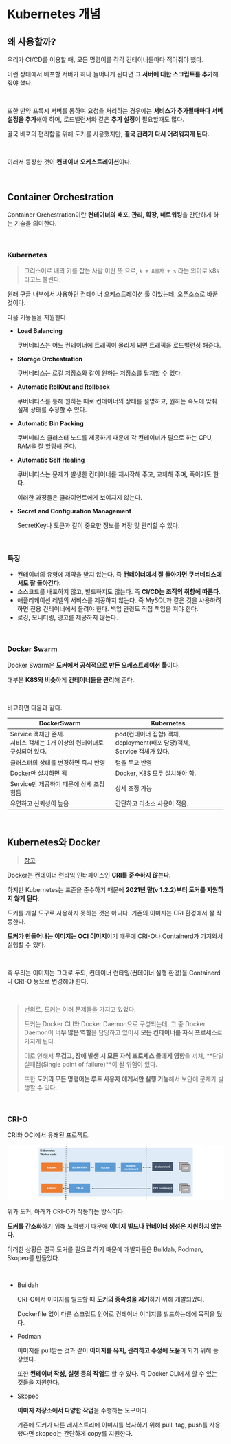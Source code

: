 # Kubernetes 개념

## 왜 사용할까?

우리가 CI/CD를 이용할 때, 모든 명령어를 각각 컨테이너들마다 적어줘야 했다.

이런 상태에서 배포할 서버가 하나 늘어나게 된다면 **그 서버에 대한 스크립트를 추가**해 줘야 했다.

<br>

또한 만약 프록시 서버를 통하여 요청을 처리하는 경우에는 **서비스가 추가될때마다 서버 설정을 추가**해야 하며, 로드밸런서와 같은 **추가 설정**이 필요할때도 많다.

결국 배포의 편리함을 위해 도커를 사용했지만, **결국 관리가 다시 어려워지게 된다.**

<br>

이래서 등장한 것이 **컨테이너 오케스트레이션**이다.

<br>

## Container Orchestration

Container Orchestration이란 **컨테이너의 배포, 관리, 확장, 네트워킹**을 간단하게 하는 기술을 의미한다.

<br>

### Kubernetes

> 그리스어로 배의 키를 잡는 사람 이란 뜻 으로, `k + 8글자 + s` 라는 의미로 k8s 라고도 불린다.

원래 구글 내부에서 사용하던 컨테이너 오케스트레이션 툴 이었는데, 오픈소스로 바꾼 것이다.

다음 기능들을 지원한다.

- **Load Balancing**

  쿠버네티스는 어느 컨테이너에 트래픽이 몰리게 되면 트래픽을 로드밸런싱 해준다.

- **Storage Orchestration**

  쿠버네티스는 로컬 저장소와 같이 원하는 저장소를 탑재할 수 있다.

- **Automatic RollOut and Rollback**

  쿠버네티스를 통해 원하는 때로 컨테이너의 상태를 설명하고, 원하는 속도에 맞춰 실제 상태를 수정할 수 있다.

- **Automatic Bin Packing**

  쿠버네티스 클러스터 노드를 제공하기 때문에 각 컨테이너가 필요로 하는 CPU, RAM을 잘 할당해 준다.

- **Automatic Self Healing**

  쿠버네티스는 문제가 발생한 컨테이너를 재시작해 주고, 교체해 주며, 죽이기도 한다.

  이러한 과정들은 클라이언트에게 보여지지 않는다.

- **Secret and Configuration Management**

  SecretKey나 토큰과 같이 중요한 정보를 저장 및 관리할 수 있다.

<br>

### 특징

- 컨테이너의 유형에 제약을 받지 않는다. 즉 **컨테이너에서 잘 돌아가면 쿠버네티스에서도 잘 돌아간다.**
- 소스코드를 배포하지 않고, 빌드하지도 않는다. 즉 **CI/CD는 조직의 취향에 따른다.**
- 애플리케이션 레벨의 서비스를 제공하지 않는다. 즉 MySQL과 같은 것을 사용하려 하면 전용 컨테이너에서 돌려야 한다. 백업 관련도 직접 책임을 져야 한다.
- 로깅, 모니터링, 경고를 제공하지 않는다.

<br>

### Docker Swarm

Docker Swarm은 **도커에서 공식적으로 만든 오케스트레이션 툴**이다.

대부분 **K8S와 비슷**하게 **컨테이너들을 관리**해 준다.

<br>

비교하면 다음과 같다.

| DockerSwarm                                                  | Kubernetes                                                   |
| ------------------------------------------------------------ | ------------------------------------------------------------ |
| Service 객체만 존재.<br />서비스 객체는 1개 이상의 컨테이너로 구성되어 있다. | pod(컨테이너 집합) 객체, deployment(배포 담당)객체, <br />Service 객체가 있다. |
| 클러스터의 상태를 변경하면 즉시 반영                         | 텀을 두고 반영                                               |
| Docker만 설치하면 됨                                         | Docker, K8S 모두 설치해야 함.                                |
| Service만 제공하기 때문에 상세 조정 힘듬                     | 상세 조정 가능                                               |
| 유연하고 신뢰성이 높음                                       | 간단하고 리소스 사용이 적음.                                 |

<br>

## Kubernetes와 Docker

> [참고](https://www.samsungsds.com/kr/insights/docker.html)

Docker는 컨테이너 런타임 인터페이스인 **CRI를 준수하지 않는다.**

하지만 Kubernetes는 표준을 준수하기 때문에 **2021년 말(v 1.2.2)부터 도커를 지원하지 않게 된다.**

도커를 개발 도구로 사용하지 못하는 것은 아니다. 기존의 이미지는 CRI 환경에서 잘 작동한다.

**도커가 만들어내는 이미지는 OCI 이미지**이기 때문에 CRI-O나 Containerd가 가져와서 실행할 수 있다.

<br>

즉 우리는 이미지는 그대로 두되, 컨테이너 런타임(컨테이너 실행 환경)을 Containerd나 CRI-O 등으로 변경해야 한다.

<br>

> 번외로, 도커는 여러 문제들을 가지고 있었다.
>
> 도커는 Docker CLI와 Docker Daemon으로 구성되는데, 그 중 Docker Daemon이 **너무 많은 역할**을 담당하고 있어서 **모든 컨테이너를 자식 프로세스**로 가지게 된다.
>
> 이로 인해서 **무겁고, 장애 발생 시 모든 자식 프로세스 들에게 영향**을 끼쳐, **단일 실패점(Single point of failure)**이 될 위험이 있다.
>
> 또한 **도커의 모든 명령어는 루트 사용자 에게서만 실행 가능**해서 보안에 문제가 발생할 수 있다.

<br>

### CRI-O

CRI와 OCI에서 유래된 프로젝트.

![CRI-O](./container_img05.jpeg)

위가 도커, 아래가 CRI-O가 작동하는 방식이다.

**도커를 간소화**하기 위해 노력했기 때문에 **이미지 빌드나 컨테이너 생성은 지원하지 않는다.**

이러한 상황은 결국 도커를 필요로 하기 때문에 개발자들은 Buildah, Podman, Skopeo를 만들었다.

<br>

- Buildah

  CRI-O에서 이미지를 빌드할 때 **도커의 종속성을 제거**하기 위해 개발되었다.

  Dockerfile 없이 다른 스크립트 언어로 컨테이너 이미지를 빌드하는데에 목적을 뒀다.

- Podman

  이미지를 pull받는 것과 같이 **이미지를 유지, 관리하고 수정에 도움**이 되기 위해 등장했다.

  또한 **컨테이너 작성, 실행 등의 작업**도 할 수 있다. 즉 Docker CLI에서 할 수 있는 것들을 지원한다.

- Skopeo

  **이미지 저장소에서 다양한 작업**을 수행하는 도구이다.

  기존에 도커가 다른 레지스트리에 이미지를 복사하기 위해 pull, tag, push를 사용했다면 skopeo는 간단하게 copy를 지원한다.